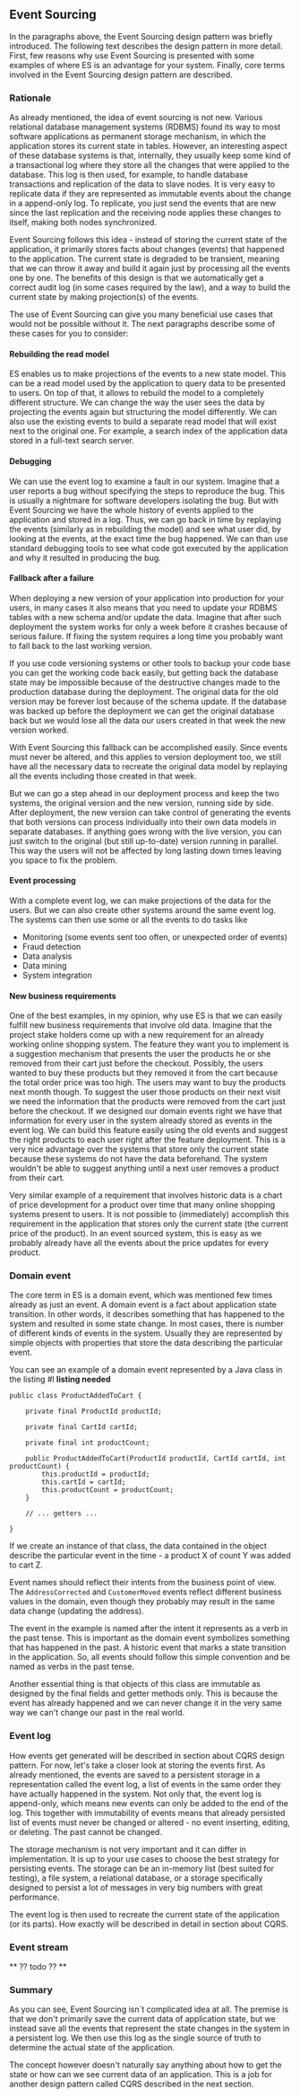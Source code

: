 ## Event Sourcing

In the paragraphs above, the Event Sourcing design pattern was briefly introduced. The following text describes the design pattern in more detail. First, few reasons why use Event Sourcing is presented with some examples of where ES is an advantage for your system. Finally, core terms involved in the Event Sourcing design pattern are described.

### Rationale

As already mentioned, the idea of event sourcing is not new. Various relational database management systems (RDBMS) found its way to most software applications as permanent storage mechanism, in which the application stores its current state in tables. However, an interesting aspect of these database systems is that, internally, they usually keep some kind of a transactional log where they store all the changes that were applied to the database. This log is then used, for example, to handle database transactions and replication of the data to slave nodes. It is very easy to replicate data if they are represented as immutable events about the change in a append-only log. To replicate, you just send the events that are new since the last replication and the receiving node applies these changes to itself, making both nodes synchronized.

Event Sourcing follows this idea - instead of storing the current state of the application, it primarily stores facts about changes (events) that happened to the application. The current state is degraded to be transient, meaning that we can throw it away and build it again just by processing all the events one by one. The benefits of this design is that we automatically get a correct audit log (in some cases required by the law), and a way to build the current state by making projection(s) of the events. 

The use of Event Sourcing can give you many beneficial use cases that would not be possible without it. The next paragraphs describe some of these cases for you to consider:

#### Rebuilding the read model

ES enables us to make projections of the events to a new state model. This can be a read model used by the application to query data to be presented to users. On top of that, it allows to rebuild the model to a completely different structure. We can change the way the user sees the data by projecting the events again but structuring the model differently. We can also use the existing events to build a separate read model that will exist next to the original one. For example, a search index of the application data stored in a full-text search server.

#### Debugging

We can use the event log to examine a fault in our system. Imagine that a user reports a bug without specifying the steps to reproduce the bug. This is usually a nightmare for software developers isolating the bug. But with Event Sourcing we have the whole history of events applied to the application and stored in a log. Thus, we can go back in time by replaying the events (similarly as in rebuilding the model) and see what user did, by looking at the events, at the exact time the bug happened. We can than use standard debugging tools to see what code got executed by the application and why it resulted in producing the bug. 

#### Fallback after a failure

When deploying a new version of your application into production for your users, in many cases it also means that you need to update your RDBMS tables with a new schema and/or update the data. Imagine that after such deployment the system works for only a week before it crashes because of serious failure. If fixing the system requires a long time you probably want to fall back to the last working version. 

If you use code versioning systems or other tools to backup your code base you can get the working code back easily, but getting back the database state may be impossible because of the destructive changes made to the production database during the deployment. The original data for the old version may be forever lost because of the schema update. If the database was backed up before the deployment we can get the original database back but we would lose all the data our users created in that week the new version worked.

With Event Sourcing this fallback can be accomplished easily. Since events must never be altered, and this applies to version deployment too, we still have all the necessary data to recreate the original data model by replaying all the events including those created in that week.

But we can go a step ahead in our deployment process and keep the two systems, the original version and the new version, running side by side. After deployment, the new version can take control of generating the events that both versions can process individually into their own data models in separate databases. If anything goes wrong with the live version, you can just switch to the original (but still up-to-date) version running in parallel. This way the users will not be affected by long lasting down times leaving you space to fix the problem.

#### Event processing

With a complete event log, we can make projections of the data for the users. But we can also create other systems around the same event log. The systems can then use some or all the events to do tasks like

- Monitoring (some events sent too often, or unexpected order of events)
- Fraud detection
- Data analysis
- Data mining
- System integration

#### New business requirements

One of the best examples, in my opinion, why use ES is that we can easily fulfill new business requirements that involve old data. Imagine that the project stake holders come up with a new requirement for an already working online shopping system. The feature they want you to implement is a suggestion mechanism that presents the user the products he or she removed from their cart just before the checkout. Possibly, the users wanted to buy these products but they removed it from the cart because the total order price was too high. The users may want to buy the products next month though. To suggest the user those products on their next visit we need the information that the products were removed from the cart just before the checkout. If we designed our domain events right we have that information for every user in the system already stored as events in the event log. We can build this feature easily using the old events and suggest the right products to each user right after the feature deployment. This is a very nice advantage over the systems that store only the current state because these systems do not have the data beforehand. The system wouldn't be able to suggest anything until a next user removes a product from their cart.

Very similar example of a requirement that involves historic data is a chart of price development for a product over time that many online shopping systems present to users. It is not possible to (immediately) accomplish this requirement in the application that stores only the current state (the current price of the product). In an event sourced system, this is easy as we probably already have all the events about the price updates for every product.

### Domain event

The core term in ES is a domain event, which was mentioned few times already as just an event. A domain event is a fact about application state transition. In other words, it describes something that has happened to the system and resulted in some state change. In most cases, there is number of different kinds of events in the system. Usually they are represented by simple objects with properties that store the data describing the particular event.

You can see an example of a domain event represented by a Java class in the listing #l **listing needed**

	public class ProductAddedToCart {
		
		private final ProductId productId;

		private final CartId cartId;

		private final int productCount;

        public ProductAddedToCart(ProductId productId, CartId cartId, int productCount) {
            this.productId = productId;
            this.cartId = cartId;
            this.productCount = productCount;
        }

        // ... getters ...

	}

If we create an instance of that class, the data contained in the object describe the particular event in the time - a product X of count Y was added to cart Z. 

Event names should reflect their intents from the business point of view. The `AddressCorrected` and `CustomerMoved` events reflect different business values in the domain, even though they probably may result in the same data change (updating the address).

The event in the example is named after the intent it represents as a verb in the past tense. This is important as the domain event symbolizes something that has happened in the past. A historic event that marks a state transition in the application. So, all events should follow this simple convention and be named as verbs in the past tense.

Another essential thing is that objects of this class are immutable as designed by the final fields and getter methods only. This is because the event has already happened and we can never change it in the very same way we can't change our past in the real world.

### Event log

How events get generated will be described in section about CQRS design pattern. For now, let's take a closer look at storing the events first. As already mentioned, the events are saved to a persistent storage in a representation called the event log, a list of events in the same order they have actually happened in the system. Not only that, the event log is append-only, which means new events can only be added to the end of the log. This together with immutability of events means that already persisted list of events must never be changed or altered - no event inserting, editing, or deleting. The past cannot be changed.

The storage mechanism is not very important and it can differ in implementation. It is up to your use cases to choose the best strategy for persisting events. The storage can be an in-memory list (best suited for testing), a file system, a relational database, or a storage specifically designed to persist a lot of messages in very big numbers with great performance.

The event log is then used to recreate the current state of the application (or its parts). How exactly will be described in detail in section about CQRS.

### Event stream

** ?? todo ?? **

### Summary

As you can see, Event Sourcing isn´t complicated idea at all. The premise is that we don't primarily save the current data of application state, but we instead save all the events that represent the state changes in the system in a persistent log. We then use this log as the single source of truth to determine the actual state of the application.

The concept however doesn't naturally say anything about how to get the state or how can we see current data of an application. This is a job for another design pattern called CQRS described in the next section.